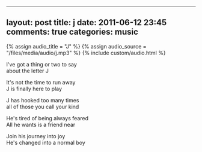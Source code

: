
---
layout: post
title: j
date: 2011-06-12 23:45
comments: true
categories: music
---

{% assign audio_title = "J" %}
{% assign audio_source = "/files/media/audio/j.mp3" %}
{% include custom/audio.html %}

I've got a thing or two to say<br/>
about the letter J

It's not the time to run away<br/>
J is finally here to play

J has hooked too many times<br/>
all of those you call your kind

He's tired of being always feared<br/>
All he wants is a friend near

Join his journey into joy<br/>
He's changed into a normal boy 








